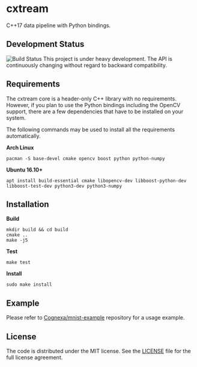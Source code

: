 # cxtream
C++17 data pipeline with Python bindings.

## Development Status
![Build Status](https://gitlab.com/Cognexa/cxtream/badges/master/build.svg)
This project is under heavy development. The API is continuously changing without regard to backward compatibility.

## Requirements
The cxtream core is a header-only C++ library with no requirements. However,
if you plan to use the Python bindings including the OpenCV support,
there are a few dependencies that have to be installed on your system.

The following commands may be used to install all the requirements automatically.

__Arch Linux__
```
pacman -S base-devel cmake opencv boost python python-numpy
```

__Ubuntu 16.10+__
```
apt install build-essential cmake libopencv-dev libboost-python-dev libboost-test-dev python3-dev python3-numpy
```

## Installation

__Build__

```
mkdir build && cd build
cmake ..
make -j5
```

__Test__
```
make test
```

__Install__
```
sudo make install
```

## Example

Please refer to [Cognexa/mnist-example](https://gitlab.com/Cognexa/mnist-example) repository for a usage example.

## License

The code is distributed under the MIT license. See the [LICENSE](LICENSE.txt) file for the full license agreement.
